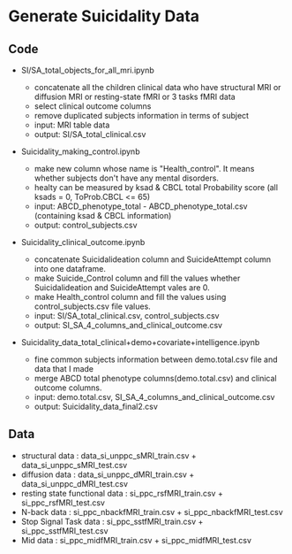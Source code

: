 # Generate Suicidality Data
## Code
* SI/SA_total_objects_for_all_mri.ipynb
  * concatenate all the children clinical data who have structural MRI or diffusion MRI or resting-state fMRI or 3 tasks fMRI data         
  * select clinical outcome columns
  * remove duplicated subjects information in terms of subject
  * input: MRI table data
  * output: SI/SA_total_clinical.csv  
   
* Suicidality_making_control.ipynb
  * make new column whose name is "Health_control". It means whether subjects don't have any mental disorders.
  * healty can be measured by ksad & CBCL total Probability score (all ksads = 0, ToProb.CBCL <= 65)
  * input: ABCD_phenotype_total - ABCD_phenotype_total.csv (containing ksad & CBCL information)
  * output: control_subjects.csv
  
* Suicidality_clinical_outcome.ipynb
  * concatenate Suicidalideation column and SuicideAttempt column into one dataframe.
  * make Suicide_Control column and fill the values whether Suicidalideation and SuicideAttempt vales are 0.
  * make Health_control column and fill the values using control_subjects.csv file values.
  * input: SI/SA_total_clinical.csv, control_subjects.csv
  * output: SI_SA_4_columns_and_clinical_outcome.csv

* Suicidality_data_total_clinical+demo+covariate+intelligence.ipynb
  * fine common subjects information between demo.total.csv file and data that I made
  * merge ABCD total phenotype columns(demo.total.csv) and clinical outcome columns.
  * input: demo.total.csv, SI_SA_4_columns_and_clinical_outcome.csv
  * output: Suicidality_data_final2.csv

## Data
* structural data : data_si_unppc_sMRI_train.csv + data_si_unppc_sMRI_test.csv
* diffusion data : data_si_unppc_dMRI_train.csv + data_si_unppc_dMRI_test.csv
* resting state functional data : si_ppc_rsfMRI_train.csv + si_ppc_rsfMRI_test.csv
* N-back data : si_ppc_nbackfMRI_train.csv + si_ppc_nbackfMRI_test.csv
* Stop Signal Task data : si_ppc_sstfMRI_train.csv + si_ppc_sstfMRI_test.csv
* Mid data : si_ppc_midfMRI_train.csv + si_ppc_midfMRI_test.csv

